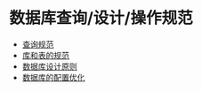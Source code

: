 数据库查询/设计/操作规范
====

* [查询规范](https://github.com/tinyphporg/tinyphp-docs/blob/master/docs/standard/db_select.md)
* [库和表的规范](https://github.com/tinyphporg/tinyphp-docs/blob/master/docs/standard/db_dbtable.md)
* [数据库设计原则](https://github.com/tinyphporg/tinyphp-docs/blob/master/docs/standard/db_design.md)
* [数据库的配置优化](https://github.com/tinyphporg/tinyphp-docs/blob/master/docs/standard/db_optimization.md)